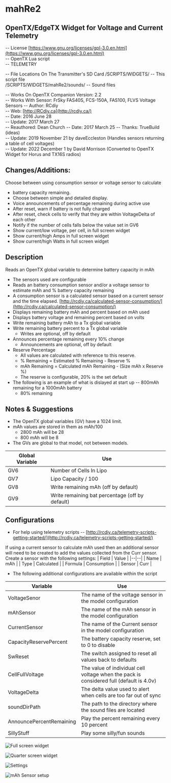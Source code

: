 ﻿# mahRe2

## OpenTX/EdgeTX Widget for Voltage and Current Telemetry

--  License  [https://www.gnu.org/licenses/gpl-3.0.en.html](https://www.gnu.org/licenses/gpl-3.0.en.html)  
--  OpenTX Lua script  
--  TELEMETRY

--  File Locations On The Transmitter's SD Card 
/SCRIPTS/WIDGETS/                               --  This script file  
/SCRIPTS/WIDGETS/mahRe2/sounds/  --  Sound files  

--  Works On OpenTX Companion Version:  2.2  
-- Works With Sensor: FrSky FAS40S, FCS-150A, FAS100, FLVS Voltage Sensors
--  Author:  RCdiy  
--  Web:  [http://RCdiy.ca](http://rcdiy.ca/)  
--  Date:  2016 June 28  
--  Update:  2017 March 27   
--  Reauthored:  Dean Church  --  Date:  2017 March 25  --  Thanks:  TrueBuild  (ideas)  
--  Update:  2019 November 21 by daveEccleston  (Handles sensors returning a table of cell voltages)  
--  Update:  2022 December 1 by David Morrison  (Converted to OpenTX Widget for Horus and TX16S radios) 

## Changes/Additions:

  Choose between using consumption sensor or voltage sensor to calculate  

 - battery capacity remaining.
 - Choose between simple and detailed display.  
 - Voice announcements of percentage remaining during active use
 - After reset, warn if battery is not fully charged  
 - After reset, check cells to verify that they are within VoltageDelta of each other
 - Notify if the number of cells falls below the value set in GV6
 - Show current/low voltage, per cell, in full screen widget
 - Show current/high Amps in full screen widget
 - Show current/high Watts in full screen widget

 
## Description
  Reads an OpenTX global variable to determine battery capacity in mAh  

 - The sensors used are configurable
 - Reads an battery consumption sensor and/or a voltage sensor to estimate mAh and  %  battery capacity remaining  
 - A consumption sensor is a calculated sensor based on a current sensor and the time elapsed.  [http://rcdiy.ca/calculated-sensor-consumption/](http://rcdiy.ca/calculated-sensor-consumption/) 
 - Displays remaining battery mAh and percent based on mAh used
 - Displays battery voltage and remaining percent based on volts   
 - Write remaining battery mAh to a Tx global variable 
 - Write remaining battery percent to a Tx global variable  
	 - Writes are optional,  off by default  
 - Announces percentage remaining every 10%  change 
	 - Announcements are optional,  off by default  
 - Reserve Percentage  
	 - All values are calculated with reference to this reserve.  
	 - %  Remaining  =  Estimated  %  Remaining  -  Reserve  %  
	 - mAh Remaining  =  Calculated mAh Remaining  -  (Size mAh x Reserve  %)  
	 - The reserve is configurable,  20%  is the set default  
 - The following is an example of what is dislayed at start up  --  800mAh remaining for a 1000mAh battery  
	 - 80%  remaining  

## Notes & Suggestions

 - The OpenTX global variables  (GV)  have a 1024 limit.
 - mAh values are stored in them as mAh/100  
	 - 2800 mAh will be 28  
	 - 800 mAh will be 8  
 - The GVs are global to that model,  not between models.  
 
| Global Variable | Use |
|--|--|
| GV6 | Number of Cells In Lipo |
| GV7 | Lipo Capacity / 100 |
| GV8 | Write remaining mAh (off by default) |
| GV9 | Write remaining bat percentage (off by default) |

## Configurations

 - For help using telemetry scripts  --  [http://rcdiy.ca/telemetry-scripts-getting-started/](http://rcdiy.ca/telemetry-scripts-getting-started/)

If using a current sensor to calculate mAh used then an additional sensor will need to be created to add the values collected from the Curr sensor.  Create a sensor with the following settings:
| Field | Value |
|--|--|
| Name | mAh |
| Type | Calculated |
| Formula | Consumption |
| Sensor | Curr |

 - The following additional configurations are available within the script

| Variable | Use |
|--|--|
| VoltageSenor | The name of the voltage sensor in the model configuration |
| mAhSensor | The name of the mAh sensor in the model configuration |
| CurrentSensor | The name of the Current sensor in the model configuration |
| CapacityReservePercent | The battery capacity reserve, set to 0 to disable |
| SwReset| The switch assigned to reset all values back to defaults |
| CellFullVoltage| The value of individual cell voltage when the pack is considered full (default is 4.0v) |
| VoltageDelta | The delta value used to alert when cells are too far out of sync |
| soundDirPath | The path to the directory where the sound files are located |
| AnnouncePercentRemaining | Play the percent remaining every 10 percent |
| SillyStuff | Play some silly/fun sounds |

![Full screen widget](https://static.rcgroups.net/forums/attachments/6/4/3/0/2/9/a16811177-105-mAhRe2_full_screen.png)

![Quarter screen widget](https://static.rcgroups.net/forums/attachments/6/4/3/0/2/9/a16811165-83-mAhRe2_quarter.png)

![Settings](https://static.rcgroups.net/forums/attachments/6/4/3/0/2/9/a16811163-82-mAhRe2_settings.png)

![mAh Sensor setup](https://static.rcgroups.net/forums/attachments/6/4/3/0/2/9/a16811169-236-mAhRe2_mAh_sensor.png)
